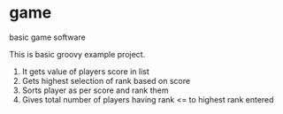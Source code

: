 # game
basic game software

This is basic groovy example project.

1. It gets value of players score in list
2. Gets highest selection of rank based on score
3. Sorts player as per score and rank them
4. Gives total number of players having rank <= to highest rank entered